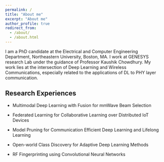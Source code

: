 ```yaml
---
permalink: /
title: "About me"
excerpt: "About me"
author_profile: true
redirect_from: 
  - /about/
  - /about.html
---
```


I am a PhD candidate at the Electrical and Computer Engineering Department, Northeastern University, Boston, MA. I work at GENESYS research Lab under the guidance of Professor Kaushik Chowdhury. My work lies at the intersection of Deep Learning and Wireless Communications, especially related to the applications of DL to PHY layer communication.

Research Experiences
------
- Multimodal Deep Learning with Fusion for mmWave Beam Selection

- Federated Learning for Collaborative Learning over Distributed IoT Devices

- Model Pruning for Communication Efficient Deep Learning and Lifelong Learning

- Open-world Class Discovery for Adaptive Deep Learning Methods

- RF Fingerprinting using Convolutional Neural Networks
